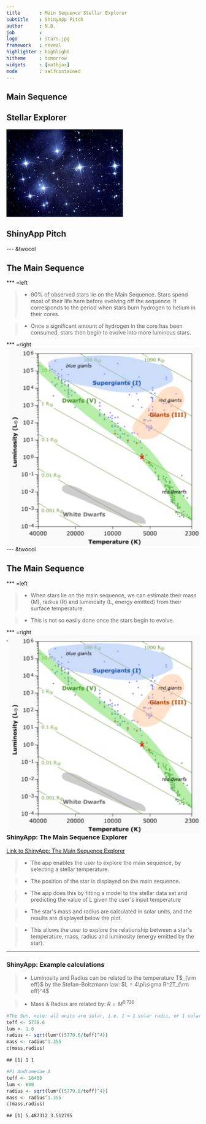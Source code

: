 ```yaml
---
title       : Main Sequence Stellar Explorer
subtitle    : ShinyApp Pitch
author      : N.B.
job         : 
logo        : stars.jpg 
framework   : reveal      
highlighter : highlight  
hitheme     : tomorrow      
widgets     : [mathjax]            
mode        : selfcontained 
---
```


## Main Sequence 
## Stellar Explorer

<img src="assets/img/stars.jpg" style="width:304px;height:228px;">

## ShinyApp Pitch

--- &twocol

## The Main Sequence

***  =left

> * 90% of observed stars lie on the Main Sequence. Stars spend most of their life here before evolving off the sequence. It corresponds to the period when stars burn hydrogen to helium in their cores.

> * Once a significant amount of hydrogen in the core has been consumed, stars then begin to evolve into more luminous stars.

*** =right
<img src="assets/img/hr_radius.png" style="float:right;width:500px;">

--- &twocol

## The Main Sequence

***  =left

> * When stars lie on the main sequence, we can estimate their mass (M), radius (R) and luminosity (L, energy emitted) from their surface temperature. 

> * This is not so easily done once the stars begin to evolve.

*** =right
<img src="assets/img/hr_radius.png" style="float:right;width:500px;">

---

### ShinyApp: The Main Sequence Explorer

<a href="https://devnathb.shinyapps.io/Main_Sequence_Stellar_Explorer">Link to ShinyApp: The Main Sequence Explorer</a>

> * The app enables the user to explore the main sequence, by selecting a stellar temperature. 

> * The position of the star is displayed on the main sequence.

> * The app does this by fitting a model to the stellar data set and predicting the value of L given the user's input temperature

> * The star's mass and radius are calculated in solar units, and the results are displayed below the plot.

> * This allows the user to explore the relationship between a star's temperature, mass, radius and luminosity (energy emitted by the star). 


---

### ShinyApp: Example calculations

> * Luminosity and Radius can be related to the temperature T$_{\rm eff}$ by the Stefan–Boltzmann law: $L = 4\pi\sigma R^2T_{\rm eff}^4$ 

> * Mass & Radius are related by: $R = M^{0.738}$ 


```r
#The Sun, note: all units are solar, i.e. 1 = 1 solar radii, or 1 solar mass
teff <- 5779.6
lum <- 1.0
radius <- sqrt(lum*((5779.6/teff)^4))
mass <- radius^1.355
c(mass,radius)
```

```
## [1] 1 1
```

```r
#Pi Andromedae A
teff <- 16400
lum <- 800
radius <- sqrt(lum*((5779.6/teff)^4))
mass <- radius^1.355
c(mass,radius)
```

```
## [1] 5.487312 3.512795
```
